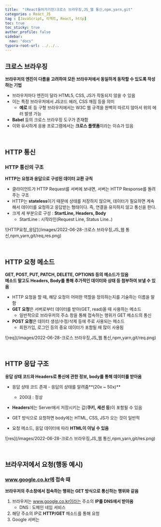 ```yaml
---
title:  "(React들어가기전)크로스 브라우징,JS_웹 통신,npm,yarn,git"
categories : React_JS
tag : [JavaScript, 리액트, React, http]
toc: true
toc_sticky: true
author_profile: false
sidebar:
  nav: "docs"
typora-root-url: ../../..
---
```


## 크로스 브라우징

**브라우저의 엔진이 다름을 고려하여 모든 브라우저에서 동일하게 동작할 수 있도록 작성하는 기법**

* 브라우저마다 엔진이 달라 HTML5, CSS, JS가 작동되지 않을 수 있음
* 이는 특정 브라우저에서 JS코드 에러, CSS 깨짐 등을 의미
  * **예로** IE 등 구형 브라우저에서는 W3C 웹 규격을 완벽히 따르지 않아서 위의 에러 발생 가능
* **Babel** 등의 크로스 브라우징 도구가 존재함
* 이와 유사하게 응용 프로그램에서는 **크로스 플랫폼**이라는 이슈가 있음

<br>

## HTTP 통신

### HTTP 통신의 구조

**HTTP는 요청과 응답으로 구성된 데이터 교환 규칙**

* 클라이언트가 HTTP Request를 서버에 보내면, 서버는 HTTP Response를 돌려주는 구조
* HTTP는 **stateless**이기 때문에 상태를 저장하지 않으며, 데이터가 필요하면 계속해서 데이터를 요청하고 응답받는 형태이다. 즉, 연결을 유지하지 않고 통신을 한다.
* 크게 세 부분으로 구성 : **StartLine, Headers, Body**
  * StartLine : 시작라인(Request Line, Status Line..)

![HTTP요청_응답](/images/2022-06-28-크로스 브라우징,JS_웹 통신,npm,yarn,git/req,res.png)

<br>

## HTTP 요청 메소드

**GET, POST, PUT, PATCH, DELETE, OPTIONS 등의 메소드가 있음**  
**메소드 말고도 Headers, Body를 통해 추가적인 데이터와 상태 등 첨부하여 보낼 수 있음**

* HTTP 요청을 할 때, 해당 요청이 어떠한 역할을 정의하는지를 기술하는 이름을 말함
* **GET 요청**은 서버로부터 데이터를 받아(GET, read)올 때 사용하는 메소드
  * 일반적으로 브라우저의 주소 창을 통해 접속하는 행위가 GET 메소드의 통신
* **POST 요청**은 데이터 생성/수정/삭제 등에 주로 사용되는 메소드
  * 회원가입, 로그인 등의 중요 데이터가 포함될 때 많이 사용됨

![req](/images/2022-06-28-크로스 브라우징,JS_웹 통신,npm,yarn,git/req.png)

<br>

## HTTP 응답 구조

**응답 상태 코드와 Headers로 통신에 관한 정보, body를 통해 데이터를 받아옴**

* 응답 상태 코드 존재 - 응답의 상태를 알려줌**(20x ~ 50x)**
  * 200대 : 정상

* **Headers**에는 Server에서 저장시키는 값(**쿠키, 세션 등**)이 포함될 수 있음
* GET 방식으로 요청하면 body에는 HTML, CSS, JS가 오는 것이 일반적
* 요청 메소드, 응답 데이터에 따라 **HTML이 아닐 수 있음**

![res](/images/2022-06-28-크로스 브라우징,JS_웹 통신,npm,yarn,git/res.png)

<br>

## 브라우저에서 요청(행동 예시)

### www.google.co.kr에 접속 때

**브라우저의 주소창에서 접속하는 행위는 GET 방식으로 통신하는 행위와 같음**

1. 브라우저는 www.google.co.kr이라는 주소의 **IP를 DNS에서 받아옴**
   * DNS : 도메인 네임 서비스
2. 해당 주소의 IP로 **HTTP/GET** 메소드를 통해 요청
3. Google 서버는 

